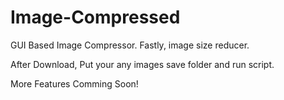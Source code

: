 # Image-Compressed
GUI Based Image Compressor. Fastly, image size reducer.

After Download, Put your any images save folder and run script.

More Features Comming Soon!
